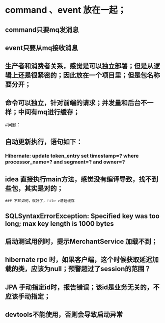 # command 、event 放在一起；
## command只要mq发消息
## event只要从mq接收消息
## 生产者和消费者关系，感觉是可以独立部署；但是从逻辑上还是很紧密的；因此放在一个项目里；但是包名称要分开；
## 命令可以独立，针对前端的请求；并发量和后台不一样；中间有mq进行缓存；


#问题：
## 自动更新执行，语句如下：
### Hibernate: update token_entry set timestamp=? where processor_name=? and segment=? and owner=?
## idea 直接执行main方法，感觉没有编译导致，找不到些包，其实是对的；
    ### 不知如何，就好了，file->清理缓存
## SQLSyntaxErrorException: Specified key was too long; max key length is 1000 bytes

## 启动测试用例时，提示MerchantService 加载不到；

## hibernate rpc 时，如果客户端，这个时候获取延迟加载的类，应该为null；预警超过了session的范围？

## JPA 手动指定id时，报告错误；该id是业务无关的，不应该手动指定；
## devtools不能使用，否则会导致启动异常

